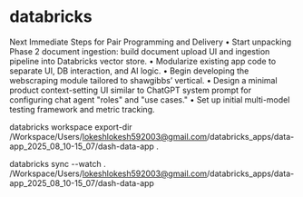 # databricks
Next Immediate Steps for Pair Programming and Delivery
•	Start unpacking Phase 2 document ingestion: build document upload UI and ingestion pipeline into Databricks vector store.
•	Modularize existing app code to separate UI, DB interaction, and AI logic.
•	Begin developing the webscraping module tailored to shawgibbs’ vertical.
•	Design a minimal product context-setting UI similar to ChatGPT system prompt for configuring chat agent "roles" and "use cases."
•	Set up initial multi-model testing framework and metric tracking.

databricks workspace export-dir /Workspace/Users/lokeshlokesh592003@gmail.com/databricks_apps/data-app_2025_08_10-15_07/dash-data-app .  

databricks sync --watch . /Workspace/Users/lokeshlokesh592003@gmail.com/databricks_apps/data-app_2025_08_10-15_07/dash-data-app     